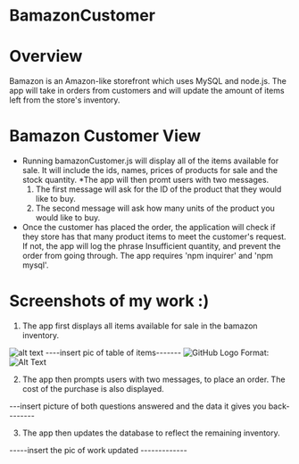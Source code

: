 # BamazonCustomer
# Overview
  Bamazon is an Amazon-like storefront which uses MySQL and node.js. The app will take in orders from customers and will update the amount of items left from the store's inventory.
# Bamazon Customer View
* Running bamazonCustomer.js will display all of the items available for sale. It will include the ids, names, prices of products for sale and the stock quantity.
*The app will then promt users with two messages.
  1. The first message will ask for the ID of the product that they would like to buy.
  2. The second message will ask how many units of the product you would like to buy.
* Once the customer has placed the order, the application will check if they store has that many product items to meet the customer's request. If not, the app will log the phrase Insufficient quantity, and prevent the order from going through. The app requires 'npm inquirer' and 'npm mysql'.

# Screenshots of my work :)
1. The app first displays all items available for sale in the bamazon inventory.

![alt text](http://url/to/tablescreenshot.png)
----insert pic of table of items-------   ![GitHub Logo](tablescreenshot.png)   Format: ![Alt Text](url)


2. The app then prompts users with two messages, to place an order. The cost of the purchase is also displayed.

---insert picture of both questions answered and the data it gives you back--------


3. The app then updates the database to reflect the remaining inventory.


-----insert the pic of work updated -------------

